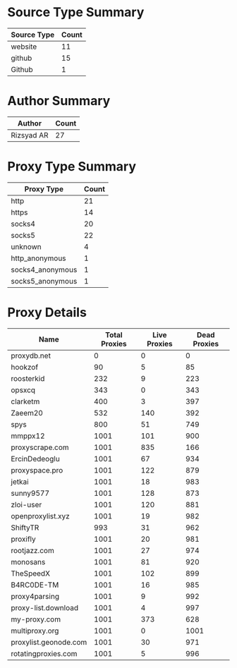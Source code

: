 # Source Type Summary

| Source Type | Count |
|-------------|-------|
| website | 11 |
| github | 15 |
| Github | 1 |


# Author Summary

| Author | Count |
|--------|-------|
| Rizsyad AR | 27 |


# Proxy Type Summary

| Proxy Type | Count |
|------------|-------|
| http | 21 |
| https | 14 |
| socks4 | 20 |
| socks5 | 22 |
| unknown | 4 |
| http_anonymous | 1 |
| socks4_anonymous | 1 |
| socks5_anonymous | 1 |


# Proxy Details

| Name | Total Proxies | Live Proxies | Dead Proxies |
|------|---------------|--------------|---------------|
| proxydb.net | 0 | 0 | 0 |
| hookzof | 90 | 5 | 85 |
| roosterkid | 232 | 9 | 223 |
| opsxcq | 343 | 0 | 343 |
| clarketm | 400 | 3 | 397 |
| Zaeem20 | 532 | 140 | 392 |
| spys | 800 | 51 | 749 |
| mmppx12 | 1001 | 101 | 900 |
| proxyscrape.com | 1001 | 835 | 166 |
| ErcinDedeoglu | 1001 | 67 | 934 |
| proxyspace.pro | 1001 | 122 | 879 |
| jetkai | 1001 | 18 | 983 |
| sunny9577 | 1001 | 128 | 873 |
| zloi-user | 1001 | 120 | 881 |
| openproxylist.xyz | 1001 | 19 | 982 |
| ShiftyTR | 993 | 31 | 962 |
| proxifly | 1001 | 20 | 981 |
| rootjazz.com | 1001 | 27 | 974 |
| monosans | 1001 | 81 | 920 |
| TheSpeedX | 1001 | 102 | 899 |
| B4RC0DE-TM | 1001 | 16 | 985 |
| proxy4parsing | 1001 | 9 | 992 |
| proxy-list.download | 1001 | 4 | 997 |
| my-proxy.com | 1001 | 373 | 628 |
| multiproxy.org | 1001 | 0 | 1001 |
| proxylist.geonode.com | 1001 | 30 | 971 |
| rotatingproxies.com | 1001 | 5 | 996 |
